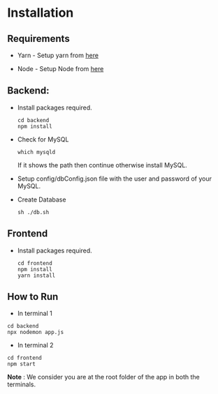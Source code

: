 # Installation

## Requirements

* Yarn - Setup yarn from [here](https://classic.yarnpkg.com/en/docs/install/#windows-stable)

* Node - Setup Node from [here](https://docs.npmjs.com/downloading-and-installing-node-js-and-npm)

## Backend:
* Install packages required.

    ```
    cd backend
    npm install
    ```
* Check for MySQL
    ```
    which mysqld
    ```
    If it shows the path then continue otherwise install MySQL.
* Setup config/dbConfig.json file with the user and password of your MySQL.

* Create Database
    ```
    sh ./db.sh
    ```

## Frontend
* Install packages required.
    ```
    cd frontend
    npm install
    yarn install
    ```

## How to Run
* In terminal 1
```
cd backend
npx nodemon app.js
```
* In terminal 2
```
cd frontend
npm start
```
<strong>Note</strong> : We consider you are at the root folder of the app in both the terminals.
